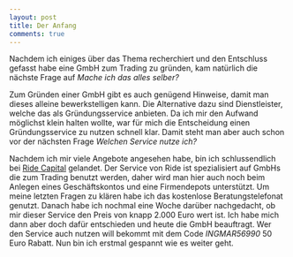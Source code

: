 ```yaml
---
layout: post
title: Der Anfang
comments: true
---
```


<p>Nachdem ich einiges über das Thema recherchiert und den Entschluss gefasst habe eine GmbH zum Trading zu gründen, kam natürlich die nächste Frage auf <em>Mache ich das alles selber?</em></p>

<p>Zum Gründen einer GmbH gibt es auch genügend Hinweise, damit man dieses alleine bewerkstelligen kann. Die Alternative dazu sind Dienstleister, welche das als Gründungsservice anbieten. Da ich mir den Aufwand möglichst klein halten wollte, war für mich die Entscheidung einen Gründungsservice zu nutzen schnell klar. Damit steht man aber auch schon vor der nächsten Frage <em>Welchen Service nutze ich?</em></p> 

<p>Nachdem ich mir viele Angebote angesehen habe, bin ich schlussendlich bei <a href="https://www.ride.capital/">Ride Capital</a> gelandet. Der Service von Ride ist spezialisiert auf GmbHs die zum Trading benutzt werden, daher wird man hier auch noch beim Anlegen eines Geschäftskontos und eine Firmendepots unterstützt. Um meine letzten Fragen zu klären habe ich das kostenlose Beratungstelefonat genutzt. Danach habe ich nochmal eine Woche darüber nachgedacht, ob mir dieser Service den Preis von knapp 2.000 Euro wert ist. Ich habe mich dann aber doch dafür entschieden und heute die GmbH beauftragt. Wer den Service auch nutzen will bekommt mit dem Code <em>INGMAR56990</em> 50 Euro Rabatt. Nun bin ich erstmal gespannt wie es weiter geht.</p>
